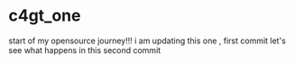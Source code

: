 # c4gt_one
start of my opensource journey!!!
i am updating this one , first commit
let's see what happens in this second commit
